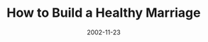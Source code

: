 ---
layout: message
category: message
series: "Do It Yourself"
title: "How to Build a Healthy Marriage"
date: 2002-11-23
audio-description: "Explore our critical ''do it yourself'' project called family."
audio: "http://s3.amazonaws.com/crossroadsaudiomessages/Build Healthy Marriage2.mp3"
audio-title: "How to Build a Healthy Marriage"
audio-duration: "39&#58;46"
---